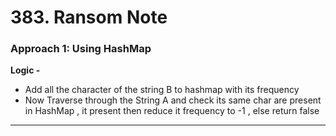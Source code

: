 # 383. Ransom Note

 
### Approach 1: Using HashMap

**Logic -** 

- Add all the character of the string B to hashmap with its frequency
- Now Traverse through the String A and check its same char are present in HashMap , it present then reduce it frequency to -1 , else return false

___

